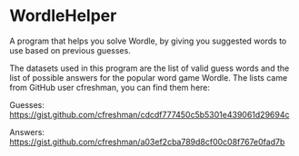 # WordleHelper
A program that helps you solve Wordle, by giving you suggested words to use based on previous guesses.

The datasets used in this program are the list of valid guess words and the list of possible answers for the popular word game Wordle. The lists came from  GitHub user cfreshman, you can find them here:

Guesses: https://gist.github.com/cfreshman/cdcdf777450c5b5301e439061d29694c

Answers: https://gist.github.com/cfreshman/a03ef2cba789d8cf00c08f767e0fad7b
